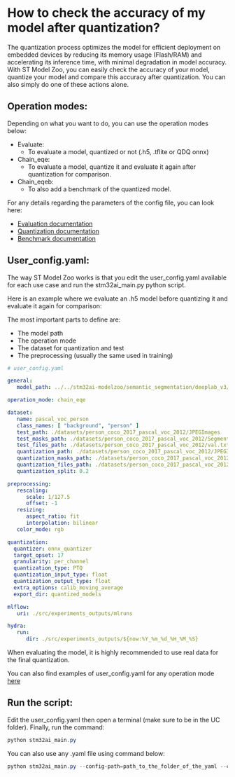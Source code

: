 # How to check the accuracy of my model after quantization?

The quantization process optimizes the model for efficient deployment on embedded devices by reducing its memory usage (Flash/RAM) and accelerating its inference time, with minimal degradation in model accuracy. With ST Model Zoo, you can easily check the accuracy of your model, quantize your model and compare this accuracy after quantization. You can also simply do one of these actions alone.

## Operation modes:

Depending on what you want to do, you can use the operation modes below:

- Evaluate:
    - To evaluate a model, quantized or not (.h5, .tflite or QDQ onnx)
- Chain_eqe:
    - To evaluate a model, quantize it and evaluate it again after quantization for comparison.
- Chain_eqeb:
    - To also add a benchmark of the quantized model.

For any details regarding the parameters of the config file, you can look here:
- [Evaluation documentation](../../../src/evaluation/README.md)
- [Quantization documentation](../../../src/quantization/README.md)
- [Benchmark documentation](../../../src/benchmarking/README.md)


## User_config.yaml:

The way ST Model Zoo works is that you edit the user_config.yaml available for each use case and run the stm32ai_main.py python script. 

Here is an example where we evaluate an .h5 model before quantizing it and evaluate it again for comparison:

The most important parts to define are:
- The model path
- The operation mode
- The dataset for quantization and test
- The preprocessing (usually the same used in training)

```yaml
# user_config.yaml

general:
   model_path: ../../stm32ai-modelzoo/semantic_segmentation/deeplab_v3/ST_pretrainedmodel_public_dataset/person_coco_2017_pascal_voc_2012/deeplab_v3_mobilenetv2_05_16_320/deeplab_v3_mobilenetv2_05_16_320_asppv2.h5

operation_mode: chain_eqe

dataset:
   name: pascal_voc_person
   class_names: [ "background", "person" ]
   test_path: ./datasets/person_coco_2017_pascal_voc_2012/JPEGImages
   test_masks_path: ./datasets/person_coco_2017_pascal_voc_2012/SegmentationClassAug
   test_files_path: ./datasets/person_coco_2017_pascal_voc_2012/val.txt
   quantization_path: ./datasets/person_coco_2017_pascal_voc_2012/JPEGImages
   quantization_masks_path: ./datasets/person_coco_2017_pascal_voc_2012/SegmentationClassAug
   quantization_files_path: ./datasets/person_coco_2017_pascal_voc_2012/train.txt
   quantization_split: 0.2

preprocessing:
   rescaling:
      scale: 1/127.5
      offset: -1
   resizing:
      aspect_ratio: fit
      interpolation: bilinear
   color_mode: rgb

quantization:
  quantizer: onnx_quantizer
  target_opset: 17
  granularity: per_channel
  quantization_type: PTQ
  quantization_input_type: float
  quantization_output_type: float
  extra_options: calib_moving_average
  export_dir: quantized_models

mlflow:
   uri: ./src/experiments_outputs/mlruns

hydra:
   run:
      dir: ./src/experiments_outputs/${now:%Y_%m_%d_%H_%M_%S}
```
When evaluating the model, it is highly recommended to use real data for the final quantization.

You can also find examples of user_config.yaml for any operation mode [here](https://github.com/STMicroelectronics/stm32ai-modelzoo/tree/main/semantic_segmentation/src/config_file_examples)


## Run the script:

Edit the user_config.yaml then open a terminal (make sure to be in the UC folder). Finally, run the command:

```powershell
python stm32ai_main.py
```
You can also use any .yaml file using command below:
```powershell
python stm32ai_main.py --config-path=path_to_the_folder_of_the_yaml --config-name=name_of_your_yaml_file
```
